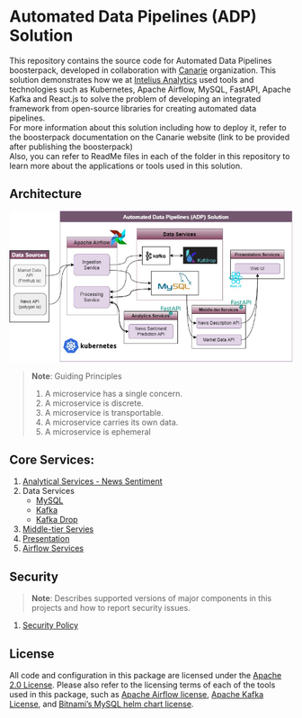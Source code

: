 # Automated Data Pipelines (ADP) Solution 
This repository contains the source code for Automated Data Pipelines boosterpack, developed in collaboration with [Canarie](https://www.canarie.ca/) organization. This solution demonstrates how we at [Intelius Analytics](https://www.intelius.ai) used tools and technologies such as Kubernetes, Apache Airflow, MySQL, FastAPI, Apache Kafka and React.js to solve the problem of developing an integrated framework from open-source libraries for creating automated data pipelines. \
For more information about this solution including how to deploy it, refer to the boosterpack documentation on the Canarie website (link to be provided after publishing the boosterpack) \
Also, you can refer to ReadMe files in each of the folder in this repository to learn more about the applications or tools used in this solution. 

## Architecture 

![](Architecture.jpg)

> **Note**: Guiding Principles 
> 1. A microservice has a single concern.
> 2. A microservice is discrete.
> 3. A microservice is transportable.
> 4. A microservice carries its own data.
> 5. A microservice is ephemeral

## Core Services: 

1. [Analytical Services - News Sentiment](./news-sentiment/README.md)
2. Data Services
   - [MySQL](./mysql/helm/README.md)
   - [Kafka](./kafka/README.md)
   - [Kafka Drop](./kafdrop/README.md)
3. [Middle-tier Servies](./middle-tier/README.md)
4. [Presentation](./frontend/README.md)
5. [Airflow Services](./airflow/README.md)

## Security 

> **Note**: Describes supported versions of major components in this projects and how to report security issues. 
1. [Security Policy](./SECURITY.md)

## License
All code and configuration in this package are licensed under the [Apache 2.0 License](LICENSE). Please also refer to the licensing terms of each of the tools used in this package, such as [Apache Airflow license](https://airflow.apache.org/docs/apache-airflow/stable/license.html), [Apache Kafka License](https://github.com/apache/kafka/blob/trunk/LICENSE), and [Bitnami’s MySQL helm chart license](https://artifacthub.io/packages/helm/bitnami/mysql#license). 
